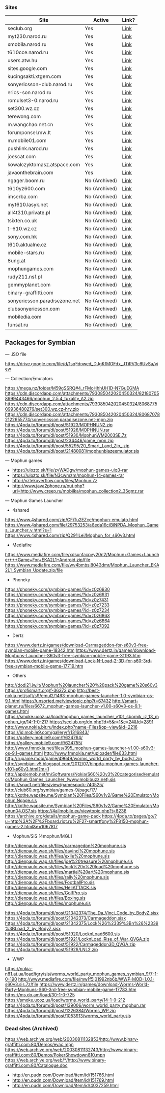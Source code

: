 ### Sites

| Site | Active | Link? |
| ----- | ------ | ----- |
| seclub.org | Yes | [Link](https://seclub.org/dn.php?d=4&r=2) |
| myt230.narod.ru | Yes | [Link](http://myt230.narod.ru/aboutmophun.html) |
| xmobila.narod.ru | Yes | [Link](http://www.xmobila.narod.ru/game.html) |
| t610cce.narod.ru | Yes | [Link](http://www.t610cce.narod.ru/games.html) |
| users.atw.hu | Yes | [Link](http://users.atw.hu/mobiltelefon5/game.htm) |
| sites.google.com | Yes | [Link](https://sites.google.com/site/trpsthakur/sony-games) |
| kucingsakti.xtgem.com | Yes | [Link](http://kucingsakti.xtgem.com/games/mophun+games) |
| sonyericsson-club.narod.ru | Yes | [Link](http://sonyericsson-club.narod.ru/gamemoph.html) |
| erics-son.narod.ru | Yes | [Link](http://www.erics-son.narod.ru/games.html) |
| romulset3-0.narod.ru | Yes | [Link](http://romulset3-0.narod.ru/Games12.html) |
| set300.wz.cz | Yes | [Link](http://www.set300.wz.cz/hry.html) |
| terewong.com | Yes | [Link](http://terewong.com/mytoys0ab12.htm#16) |
| m.wangchao.net.cn | Yes | [Link](http://m.wangchao.net.cn/it/scdetail_48618.html) |
| forumponsel.mw.It | Yes | [Link](http://forumponsel.mw.lt/mophun) |
| m.mobile01.com | Yes | [Link](https://m.mobile01.com/topicdetail.php?f=121&t=3712) |
| pushlink.narod.ru | Yes | [Link](http://www.pushlink.narod.ru/Games/a.htm) |
| joescat.com | Yes | [Link](http://www.joescat.com/mobile/shiparcade.html) |
| kowalczyktomasz.atspace.com | Yes | [Link](http://kowalczyktomasz.atspace.com/old_games.html) |
| javaonthebrain.com | Yes | [Link](http://www.javaonthebrain.com/java/graviton/about.html) |
| ngager.boom.ru | No (Archived) | [Link](https://web.archive.org/web/20090213111940/http://ngager.boom.ru/mophun.htm) |
| t610yz600.com | No (Archived) | [Link](https://web.archive.org/web/20040722073758/http://www.t610yz600.com/java.php) |
| imserba.com | No (Archived) | [Link](https://web.archive.org/web/20050402053327/http://www.imserba.com/free-mophun-games.html) |
| myt610.lasyk.net | No (Archived) | [Link](https://web.archive.org/web/20061205075355/http://www.myt610.lasyk.net/T610/Games/) |
| all4t310.private.pl | No (Archived) | [Link](https://web.archive.org/web/20061011225449/http://www.all4t310.private.pl/gry/caloscgry.htm) |
| tsixten.co.uk | No (Archived) | [Link](https://web.archive.org/web/20091002215929/http://www.tsixten.co.uk/games/index.htm) |
| t-610.wz.cz | No (Archived) | [Link](https://web.archive.org/web/20071008201554/http://t-610.wz.cz/body6.html) |
| sony.com.hk | No (Archived) | [Link](https://web.archive.org/web/20040422185226/http://www.sony.com.hk/mobile_planet/eng/download_game.html) |
| t610.aktualne.cz | No (Archived) | [Link](https://web.archive.org/web/20050129223951/http://t610.aktualne.cz/) |
| mobile-stars.ru | No (Archived) | [Link](https://web.archive.org/web/20071022043458/http://www.mobile-stars.ru/download/sony/mophun/) |
| 8ung.at | No (Archived) | [Link](https://web.archive.org/web/20050407190910/http://www.8ung.at/is4u/) |
| mophungames.com | No (Archived) | [Link](https://web.archive.org/web/20030423103452/http://www.mophungames.com/) |
| rudy211.nsf.pl | No (Archived) | [Link](https://web.archive.org/web/20050307183435/http://www.rudy211.nsf.pl/gry.htm) |
| gemmyplanet.com | No (Archived) | [Link](https://web.archive.org/web/20080220111146/http://www.gemmyplanet.com/BrowseGame.jsp?gametype=All&phonemodel=2) |
| binary-graffitti.com | No (Archived) | [Link](https://web.archive.org/web/20030811132853/http://www.binary-graffitti.com:80/Demos/) |
| sonyericsson.paradisezone.net | No (Archived) | [Link](https://web.archive.org/web/20080624090600/http://sonyericsson.paradisezone.net/) |
| clubsonyericsson.com | No (Archived) | [Link](https://web.archive.org/web/20051204100232/http://www.clubsonyericsson.com/resources/games/t300/) |
| mobiledia.com | No (Archived) | [Link](https://web.archive.org/web/20031203212528/http://www.mobiledia.com/phones/t310/index.html) |
| funsat.ru | No (Archived) | [Link](https://web.archive.org/web/20090125124908/http://funsat.ru/area.php?cid=33) |
## Packages for Symbian

— .iSO file

https://drive.google.com/file/d/1sqFdpwed_DJgKfMOFdx_JTiRV3c8UvSa/view

— Collection/Emulators

https://mega.nz/folder/M59gSSRQ#4_rFMoHhhUH1D-N7GuEGMA
https://cdn.discordapp.com/attachments/793085042020450324/821807058999443466/mophun_2.5.4_tuxality_A2.zip
https://cdn.discordapp.com/attachments/793085042020450324/806877509936480276/set300.wz.cz-hry.zip
https://cdn.discordapp.com/attachments/793085042020450324/806870782122655774/sonyericsson.paradisezone.net-mpn.zip
https://4pda.to/forum/dl/post/51923/MOPHNUN2.zip
https://4pda.to/forum/dl/post/51926/MOPHNUN.rar
https://4pda.to/forum/dl/post/51930/MophunWM2003SE.7z
https://4pda.to/forum/dl/post/234446/game_mpn.zip
https://4pda.to/forum/dl/post/55295/20_Smart_Land_Zip_.zip
https://4pda.to/forum/dl/post/21480081/mophunblazeemulator.sis

— Mophun games

* https://ulozto.sk/file/zvWADgw/mophun-games-uiq3-rar
* https://ulozto.sk/file/N3cwmzm/mophun-14-games-rar
* http://vztekoverflow.com/files/Mophun.7z
* http://www.java2phone.ru/out.php?url=http://www.creep.ru/mobilka/mophun_collection2_35gmz.rar

— Mophun Games Launcher

* 4shared

https://www.4shared.com/zip/CFiTu2EZce/mophun-emulato.html
https://www.4shared.com/file/29753253/a6eda16c/BiNPDA_Mophun_Games_Launcher_v.html?s=1
https://www.4shared.com/zip/Q291ILei/Mophun_for_s60v3.html


* Mediafire

https://www.mediafire.com/file/xdsunfacpvy20n2/Mophun+Games+Launcher+++Game+For+EKA2L1+Android.zip/file
https://www.mediafire.com/file/wv4bmbsl8043dmr/Mophun_Launcher_EKA2L1_Symbian_Update.zip/file

* Phoneky

https://phoneky.com/symbian-games/?id=z0z6930
https://phoneky.com/symbian-games/?id=z0z6931
https://phoneky.com/symbian-games/?id=z0z7431
https://phoneky.com/symbian-games/?id=z0z7233
https://phoneky.com/symbian-games/?id=z0z7234
https://phoneky.com/symbian-games/?id=z0z6863
https://phoneky.com/symbian-games/?id=z0z6864
https://phoneky.com/symbian-games/?id=z0z7092

* Dertz

https://www.dertz.in/games/download-Carmageddon-for-s60v3-free-symbian-mobile-game-18342.htm
https://www.dertz.in/games/download-Mophuns-Launcher-S60v3-free-symbian-mobile-game-31193.htm
https://www.dertz.in/games/download-Lock-N-Load-2-3D-for-s60-3rd-free-symbian-mobile-game-17719.htm

* Others

http://dodi21.jw.lt/Mophun%20launcher%20%20pack%20game%20s60v3
https://profismart.org/f-36373.php
http://best-nokia.net/soft/s9/emul2/1463-mophun-games-launcher-1.0-symbian-os-9.1.html
https://unsorted.me/viewtopic.php?t=67432
http://smart-planet.ru/files/6672_mophun-games-launcher-v1.00-s60v3-os-9.1-games.html
https://smoke.ucoz.ua/load/mophun_games_launcher_v101_sbornik_iz_13_mophun_igr/14-1-0-217
https://seclub.org/dn.php?d=5&r=1&c=24&fd=2891
http://www.nokia.bir.ru/index.php?name=Files&op=view&id=2216
https://id.mobile9.com/gallery/f/1316843/
https://gallery.mobile9.com/f/624764/
https://gallery.mobile9.com/f/624755/
http://www.fmnokia.net/files/395_mophun-games-launcher-v1.00-s60v3-os-9.1-games.html
http://www.fmnokia.net/uploader/file633.html
http://rugame.mobi/game/49649/worms_world_party_by_bodyz.zip
http://symbian-v5.blogspot.com/2012/07/binpda-mophun-games-launcher-v101-s60v3.html?m=1
http://applemob.net/m/Softwares/Nokia/S60%20v3%20categorised/emulator/Mophun_Games_Launcher_(www.mobibuzz.net).sis
https://spac1.net/files/view/gamespack-740525/
http://club60.org/symbian/games-9/page/17/
http://kothe.wapsite.me/Symbian%20Files/S60v1v2/Game%20Emulator/Mophun.Ngage.sis
http://kothe.wapsite.me/Symbian%20Files/S60v1v2/Game%20Emulator/Mophun04.OS7.sis
https://4allmobile.eu/viewtopic.php?t=8238
https://archive.org/details/mophun-game-pack
https://4pda.to/pages/go/?u=http%3A%2F%2Fboard.riot.ru%2F27-smartfony%2F8150-mophun-games-2.html&e=1067817

* Mophun/SiS [4mophun/MGL]

http://dienpaulo.wap.sh/files/carmagedon%20mophune.sis
http://dienpaulo.wap.sh/files/davinci%20mophune.sis
http://dienpaulo.wap.sh/files/exile%20mophune.sis
http://dienpaulo.wap.sh/files/joe%20treasure%20mophune.sis
http://dienpaulo.wap.sh/files/lock%20n%20load%20mophune.sis
http://dienpaulo.wap.sh/files/martial%20art%20mophune.sis
http://dienpaulo.wap.sh/files/rally%20mophune.sis
http://dienpaulo.wap.sh/files/FootballPro.sis
http://dienpaulo.wap.sh/files/HeliATTACK.sis
http://dienpaulo.wap.sh/files/GolfPro.sis
http://dienpaulo.wap.sh/files/Boxing.sis
http://dienpaulo.wap.sh/files/mophune.sis

https://4pda.to/forum/dl/post/21342374/The_Da_Vinci_Code_by_BodyZ.sisx
https://4pda.to/forum/dl/post/21342373/Carmageddon.sisx
https://4pda.to/forum/dl/post/21342375/Lock%26%2339%3Bn%26%2339%3BLoad_2_by_BodyZ.sisx
https://4pda.to/forum/dl/post/51920/LocknLoad6600.sis
https://4pda.to/forum/dl/post/51921/LocknLoad_Rise_of_War_QVGA.zip
https://4pda.to/forum/dl/post/51922/Carmageddon3D_QVGA.zip
https://4pda.to/forum/dl/post/51929/LNL2.zip


* WWP

https://nokia-n81.at.ua/load/igry/sis/worms_world_party_mophun_games_symbian_9/7-1-0-190
http://www.mediafire.com/file/mw1f5j01992nb6b/WWP-MOD-1.0.1-s60v3.sis.7z/file
https://www.dertz.in/games/download-Worms-World-Party-Mophuns-S60-3rd-free-symbian-mobile-game-17783.htm
https://ms.do.am/load/30-1-0-725
https://smoke.ucoz.ua/load/worms_world_party/14-1-0-212
https://4pda.to/forum/dl/post/139006/worm_world_party_mophun.rar
https://4pda.to/forum/dl/post/1226384/Worms_WP.zip
https://4pda.to/forum/dl/post/1053913/worms_world_party.sis

### Dead sites (Archived)

https://web.archive.org/web/20030811132853/http://www.binary-graffitti.com:80/Demos/evac.mpn
https://web.archive.org/web/20030811132743/http://www.binary-graffitti.com:80/Demos/PokerShowdown610.mpn
https://web.archive.org/web/*/http://www.binary-graffitti.com:80/Catalogue.doc

* http://en.pudn.com/Download/item/id/151766.html
* http://en.pudn.com/Download/item/id/151769.html
* http://en.pudn.com/Download/item/id/4037259.html

